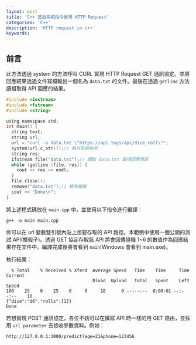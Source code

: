 ```yaml
---
layout: post
title: 'C++ 透過系統指令實現 HTTP Request'
categories: 'C++'
description: 'HTTP request in c++'
keywords: 
---
```


## 前言
此方法透過 system 的方法呼叫 CURL 實現 HTTP Request GET 通訊協定。並將回應結果透過文件寫檔輸出一個名為 `data.txt` 的文件。最後在透過 `getline` 方法讀檔取得 API 回應的結果。

```c
#include <iostream>
#include <fstream>
#include <string>

using namespace std;
int main() {
  string text;
  string url;
  url = "curl -o data.txt \"https://api.toys/api/dice_roll\"";
  system(url.c_str());// 執行系統指令
  string res;
  ifstream file("data.txt");// 讀取 data.txt 取得回應資訊
  while (getline (file, res)) {
    cout << res << endl;
  }
  file.close(); 
  remove("data.txt");// 移除檔案
  cout << "Done\n";
}
```

將上述程式碼放在 `main.cpp` 中，並使用以下指令進行編譯：

```
g++ -o main main.cpp
```

你可以在 url 變數雙引號內貼上想要存取的 API 路徑。本範例中使用一個公開的測試 API(擲骰子)。透過 GET 協定存取該 API 將會回傳隨機 1~6 的數值作為回應結果存在文件中。編譯完成後將會看到 `main`(Windows 會看到 main.exe)。

執行結果：

```
  % Total    % Received % Xferd  Average Speed   Time    Time     Time  Current
                                 Dload  Upload   Total   Spent    Left  Speed
100    25    0    25    0     0     18      0 --:--:--  0:00:01 --:--:--    18
{"dice":"d6","rolls":[1]}
Done
```

若想實現 POST 通訊協定，各位不妨可以在撰寫 API 時一樣的用 GET 路由，並採用 `url parameter` 去接收參數資料。例如：

```
http://127.0.0.1:3000/predict?age=21&phone=123456
```